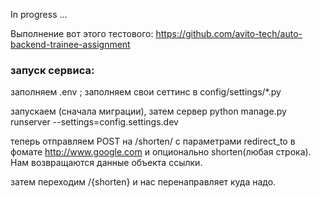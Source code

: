 In progress ...

Выполнение вот этого тестового: https://github.com/avito-tech/auto-backend-trainee-assignment

### запуск сервиса:
заполняем .env ; заполняем свои сеттинс в config/settings/*.py

запускаем (сначала миграции), затем сервер python manage.py runserver --settings=config.settings.dev

теперь отправляем POST на /shorten/ с параметрами redirect_to в фомате http://www.google.com и опционально shorten(любая строка). Нам возвращаются данные объекта ссылки.

затем переходим /{shorten} и нас перенаправляет куда надо.